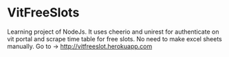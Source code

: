 # VitFreeSlots
Learning project of NodeJs. It uses cheerio and unirest for authenticate on vit portal and scrape time table for free slots. No need to make excel sheets manually.
Go to ->
http://vitfreeslot.herokuapp.com
